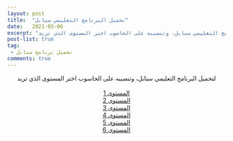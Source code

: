 ```yaml
---
layout: post
title:  "تحميل البرنامج التعليمي سنابل"
date:   2021-05-06
excerpt: "لتحميل البرنامج التعليمي سنابل، وتنصيبه على الحاسوب اختر المستوى الذي تريد"
post-list: true
tag:
 - تحميل برنامج سنابل
comments: true
---
```


    
<center>
	لتحميل البرنامج التعليمي سنابل، وتنصيبه على الحاسوب اختر المستوى الذي تريد
<br><br>
<div markdown="0"><a href="#" class="btn btn-primary">المستوى 1</a></div>
<div markdown="0"><a href="#" class="btn btn-danger">المستوى 2</a></div>
<div markdown="0"><a href="#" class="btn btn-warning">المستوى 3</a></div>
<div markdown="0"><a href="#" class="btn btn-info">المستوى 4</a></div>
<div markdown="0"><a href="#" class="btn btn-success">المستوى 5</a></div>
<div markdown="0"><a href="#" class="btn btn-surprise">المستوى 6</a></div>

</center>
     

